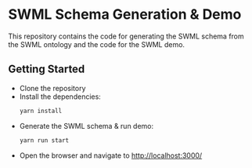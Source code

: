 # SWML Schema Generation & Demo

This repository contains the code for generating the SWML schema from the SWML ontology and the code for the SWML demo.

## Getting Started

- Clone the repository
- Install the dependencies: 
    ```bash
    yarn install
    ```
- Generate the SWML schema & run demo:
    ```bash
    yarn run start
    ```
- Open the browser and navigate to [http://localhost:3000/](http://localhost:3000/)

  
